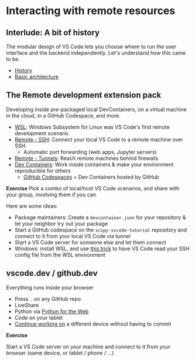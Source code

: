 # Interacting with remote resources

## Interlude: A bit of history

The modular design of VS Code lets you choose where to run the user interface and the backend independently. Let's understand how this came to be.

- [History](history.md)
- [Basic architecture](architecture.md)

## The Remote development extension pack
Developing inside pre-packaged local DevContainers, on a virtual machine in the cloud, in a GitHub Codespace, and more.

- [WSL](https://marketplace.visualstudio.com/items?itemName=ms-vscode-remote.remote-wsl): Windows Subsystem for Linux was VS Code's first remote development scenario
- [Remote - SSH](https://marketplace.visualstudio.com/items?itemName=ms-vscode-remote.remote-ssh): Connect your local VS Code to a remote machine over SSH
  - Automatic port forwarding (web apps, Jupyter servers)
- [Remote - Tunnels](https://marketplace.visualstudio.com/items?itemName=ms-vscode.remote-server): Reach remote machines behind firewalls
- [Dev Containers](https://marketplace.visualstudio.com/items?itemName=ms-vscode-remote.remote-containers): Work inside containers & make your environment reproducible for others
  - [GitHub Codespaces](https://github.com/features/codespaces) = Dev Containers hosted by GitHub

**Exercise**
Pick a combo of local/host VS Code scenarios, and share with your group, involving them if you can

Here are some ideas:
- Package maintainers: Create a `devcontainer.json` for your repository & let your neighbor try out your package
- Start a GitHub codespace on the `scipy-vscode-tutorial` repository and connect to it from your local VS Code via tunnel
- Start a VS Code server for someone else and let them connect
- Windows: install WSL, and use [this trick](https://stackoverflow.com/questions/60150466/can-i-ssh-from-wsl-in-visual-studio-code/66048792#66048792) to have VS Code read your SSH config file from the WSL environment


## vscode.dev / github.dev
Everything runs inside your browser

- Press `.` on any GitHub repo
- LiveShare
- Python via [Python for the Web](https://code.visualstudio.com/docs/python/python-web)
- Code on your tablet
- [Continue working on](https://code.visualstudio.com/docs/editor/vscode-web#_continue-working-in-a-different-environment) a different device without having to commit


**Exercise**

Start a VS Code server on your machine and connect to it from your browser (same device, or tablet / phone / ...)
